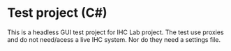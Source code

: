 # Test project (C#)

This is a headless GUI test project for IHC Lab project. The test use proxies and do not need/acess a live IHC system. Nor do they need a settings file.


